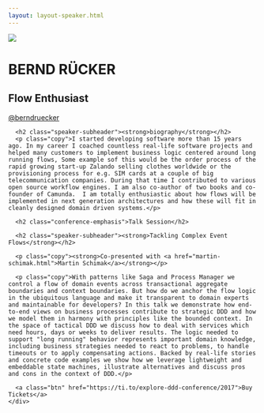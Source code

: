 ```yaml
---
layout: layout-speaker.html
---
```


<div class="container section featured-speaker">
  <div class="row">
    <div class="col-xs-12 col-sm-2 img-container">
      <img class="speaker-page-img" src="../img/speakers/Bernd-Rücker-ON.png" />
      </div>
    <div class="col-xs-12 col-sm-10 copy-container">
      <h1 class="speaker-header">BERND RÜCKER</h1>
      <h2 class="speaker-subtitle">Flow Enthusiast</h2>
      <p class="copy"><a class="speaker-handle" href="https://twitter.com/berndruecker" target="_blank">@berndruecker</a></p>

      <h2 class="speaker-subheader"><strong>biography</strong></h2>
      <p class="copy">I started developing software more than 15 years ago. In my career I coached countless real-life software projects and helped many customers to implement business logic centered around long running flows, Some example sof this would be the order process of the rapid growing start-up Zalando selling clothes worldwide or the provisioning process for e.g. SIM cards at a couple of big telecommunication companies. During that time I contributed to various open source workflow engines. I am also co-author of two books and co-founder of Camunda.  I am totally enthusiastic about how flows will be implemented in next generation architectures and how these will fit in cleanly designed domain driven systems.</p>

      <h2 class="conference-emphasis">Talk Session</h2>

      <h2 class="speaker-subheader"><strong>Tackling Complex Event Flows</strong></h2>

      <p class="copy"><strong>Co-presented with <a href="martin-schimak.html">Martin Schimak</a></strong></p>

      <p class="copy">With patterns like Saga and Process Manager we control a flow of domain events across transactional aggregate boundaries and context boundaries. But how do we anchor the flow logic in the ubiquitous language and make it transparent to domain experts and maintainable for developers? In this talk we demonstrate how end-to-end views on business processes contribute to strategic DDD and how we model them in harmony with principles like the bounded context. In the space of tactical DDD we discuss how to deal with services which need hours, days or weeks to deliver results. The logic needed to support "long running" behavior represents important domain knowledge, including business strategies needed to react to problems, to handle timeouts or to apply compensating actions. Backed by real-life stories and concrete code examples we show how we leverage lightweight and embeddable state machines, illustrate alternatives and discuss pros and cons in the context of DDD.</p>

      <a class="btn" href="https://ti.to/explore-ddd-conference/2017">Buy Tickets</a>
    </div>
</div>
</div>
